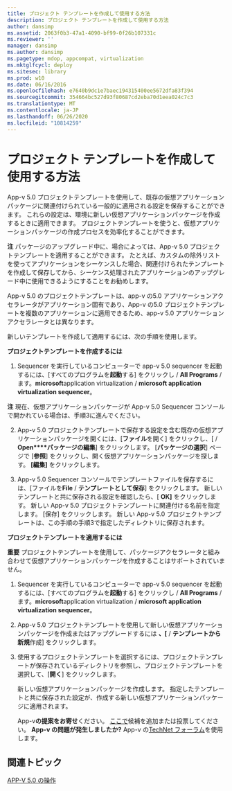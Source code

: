 ```yaml
---
title: プロジェクト テンプレートを作成して使用する方法
description: プロジェクト テンプレートを作成して使用する方法
author: dansimp
ms.assetid: 2063f0b3-47a1-4090-bf99-0f26b107331c
ms.reviewer: ''
manager: dansimp
ms.author: dansimp
ms.pagetype: mdop, appcompat, virtualization
ms.mktglfcycl: deploy
ms.sitesec: library
ms.prod: w10
ms.date: 06/16/2016
ms.openlocfilehash: e7640b9dc1e7baec194315400ee5672dfa83f394
ms.sourcegitcommit: 354664bc527d93f80687cd2eba70d1eea024c7c3
ms.translationtype: MT
ms.contentlocale: ja-JP
ms.lasthandoff: 06/26/2020
ms.locfileid: "10814259"
---
```

# プロジェクト テンプレートを作成して使用する方法


App-v 5.0 プロジェクトテンプレートを使用して、既存の仮想アプリケーションパッケージに関連付けられている一般的に適用される設定を保存することができます。 これらの設定は、環境に新しい仮想アプリケーションパッケージを作成するときに適用できます。 プロジェクトテンプレートを使うと、仮想アプリケーションパッケージの作成プロセスを効率化することができます。

**注** パッケージのアップグレード中に、場合によっては、App-v 5.0 プロジェクトテンプレートを適用することができます。 たとえば、カスタムの除外リストを使ってアプリケーションをシーケンスした場合、関連付けられたテンプレートを作成して保存してから、シーケンス処理されたアプリケーションのアップグレード中に使用できるようにすることをお勧めします。

App-v 5.0 のプロジェクトテンプレートは、app-v の5.0 アプリケーションアクセラレータがアプリケーション固有であり、App-v の5.0 プロジェクトテンプレートを複数のアプリケーションに適用できるため、app-v 5.0 アプリケーションアクセラレータとは異なります。

新しいテンプレートを作成して適用するには、次の手順を使用します。

**プロジェクトテンプレートを作成するには**

1.  Sequencer を実行しているコンピューターで app-v 5.0 sequencer を起動するには、[すべてのプログラムを**起動**する] をクリックし  /  **All Programs**  /  ます。**microsoft**application virtualization  /  **microsoft application virtualization sequencer**。

**注** 現在、仮想アプリケーションパッケージが App-v 5.0 Sequencer コンソールで開かれている場合は、手順3に進んでください。

2. App-v 5.0 プロジェクトテンプレートで保存する設定を含む既存の仮想アプリケーションパッケージを開くには、[**ファイル**を開く] をクリックし、[  /  **Open****パッケージの編集**] をクリックします。 [**パッケージの選択**] ページで [**参照**] をクリックし、開く仮想アプリケーションパッケージを探します。 **[編集]** をクリックします。

3. App-v 5.0 Sequencer コンソールでテンプレートファイルを保存するには、[ファイルを**File**  /  **テンプレートとして保存**] をクリックします。 新しいテンプレートと共に保存される設定を確認したら、[ **OK]** をクリックします。 新しい App-v 5.0 プロジェクトテンプレートに関連付ける名前を指定します。 [保存] をクリックします。
   新しい App-v 5.0 プロジェクトテンプレートは、この手順の手順3で指定したディレクトリに保存されます。

**プロジェクトテンプレートを適用するには**

**重要** プロジェクトテンプレートを使用して、パッケージアクセラレータと組み合わせて仮想アプリケーションパッケージを作成することはサポートされていません。

1.  Sequencer を実行しているコンピューターで app-v 5.0 sequencer を起動するには、[すべてのプログラムを**起動**する] をクリックし  /  **All Programs**  /  ます。**microsoft**application virtualization  /  **microsoft application virtualization sequencer**。

2.  App-v 5.0 プロジェクトテンプレートを使用して新しい仮想アプリケーションパッケージを作成またはアップグレードするには **、[**  /  **テンプレートから新規**作成] をクリックします。

3.  使用するプロジェクトテンプレートを選択するには、プロジェクトテンプレートが保存されているディレクトリを参照し、プロジェクトテンプレートを選択して、[**開く**] をクリックします。

    新しい仮想アプリケーションパッケージを作成します。 指定したテンプレートと共に保存された設定が、作成する新しい仮想アプリケーションパッケージに適用されます。

    App-v**の提案をお寄せ**ください。 [ここで](http://appv.uservoice.com/forums/280448-microsoft-application-virtualization)候補を追加または投票してください。 **App-v の問題が発生しましたか?** App-v の[TechNet フォーラム](https://social.technet.microsoft.com/Forums/home?forum=mdopappv)を使用します。

## 関連トピック


[APP-V 5.0 の操作](operations-for-app-v-50.md)









